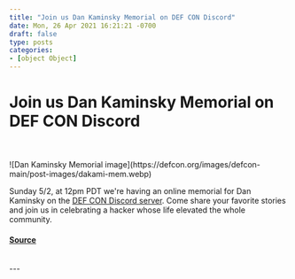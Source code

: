 ```yaml
---
title: "Join us Dan Kaminsky Memorial on DEF CON Discord"
date: Mon, 26 Apr 2021 16:21:21 -0700
draft: false
type: posts
categories: 
- [object Object]
---
```

# Join us Dan Kaminsky Memorial on DEF CON Discord

<br/>

<br/>
![Dan Kaminsky Memorial image](https://defcon.org/images/defcon-main/post-images/dakami-mem.webp)  

Sunday 5/2, at 12pm PDT we're having an online memorial for Dan Kaminsky on the [DEF CON Discord server](https://discord.gg/defcon). Come share your favorite stories and join us in celebrating a hacker whose life elevated the whole community.

#### [Source](https://discord.gg/defcon)

<br/>
---
